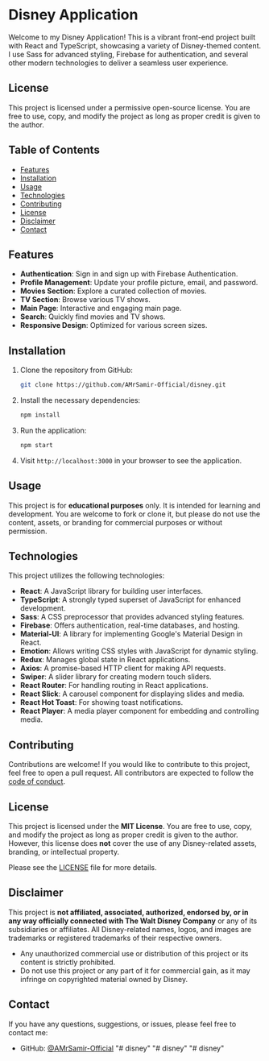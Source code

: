 # Disney Application

Welcome to my Disney Application! This is a vibrant front-end project built with React and TypeScript, showcasing a variety of Disney-themed content. I use Sass for advanced styling, Firebase for authentication, and several other modern technologies to deliver a seamless user experience.

## License

This project is licensed under a permissive open-source license. You are free to use, copy, and modify the project as long as proper credit is given to the author.

## Table of Contents

- [Features](#features)
- [Installation](#installation)
- [Usage](#usage)
- [Technologies](#technologies)
- [Contributing](#contributing)
- [License](#license)
- [Disclaimer](#disclaimer)
- [Contact](#contact)

## Features

- **Authentication**: Sign in and sign up with Firebase Authentication.
- **Profile Management**: Update your profile picture, email, and password.
- **Movies Section**: Explore a curated collection of movies.
- **TV Section**: Browse various TV shows.
- **Main Page**: Interactive and engaging main page.
- **Search**: Quickly find movies and TV shows.
- **Responsive Design**: Optimized for various screen sizes.

## Installation

1. Clone the repository from GitHub:

   ```bash
   git clone https://github.com/AMrSamir-Official/disney.git

   ```

2. Install the necessary dependencies:

   ```bash
   npm install

   ```

3. Run the application:

   ```bash
   npm start

   ```

4. Visit `http://localhost:3000` in your browser to see the application.

## Usage

This project is for **educational purposes** only. It is intended for learning and development. You are welcome to fork or clone it, but please do not use the content, assets, or branding for commercial purposes or without permission.

## Technologies

This project utilizes the following technologies:

- **React**: A JavaScript library for building user interfaces.
- **TypeScript**: A strongly typed superset of JavaScript for enhanced development.
- **Sass**: A CSS preprocessor that provides advanced styling features.
- **Firebase**: Offers authentication, real-time databases, and hosting.
- **Material-UI**: A library for implementing Google's Material Design in React.
- **Emotion**: Allows writing CSS styles with JavaScript for dynamic styling.
- **Redux**: Manages global state in React applications.
- **Axios**: A promise-based HTTP client for making API requests.
- **Swiper**: A slider library for creating modern touch sliders.
- **React Router**: For handling routing in React applications.
- **React Slick**: A carousel component for displaying slides and media.
- **React Hot Toast**: For showing toast notifications.
- **React Player**: A media player component for embedding and controlling media.

## Contributing

Contributions are welcome! If you would like to contribute to this project, feel free to open a pull request. All contributors are expected to follow the [code of conduct](CODE_OF_CONDUCT.md).

## License

This project is licensed under the **MIT License**. You are free to use, copy, and modify the project as long as proper credit is given to the author. However, this license does **not** cover the use of any Disney-related assets, branding, or intellectual property.

Please see the [LICENSE](LICENSE) file for more details.

## Disclaimer

This project is **not affiliated, associated, authorized, endorsed by, or in any way officially connected with The Walt Disney Company** or any of its subsidiaries or affiliates. All Disney-related names, logos, and images are trademarks or registered trademarks of their respective owners.

- Any unauthorized commercial use or distribution of this project or its content is strictly prohibited.
- Do not use this project or any part of it for commercial gain, as it may infringe on copyrighted material owned by Disney.

## Contact

If you have any questions, suggestions, or issues, please feel free to contact me:

- GitHub: [@AMrSamir-Official](https://github.com/AMrSamir-Official)
"# disney" 
"# disney" 
"# disney" 
